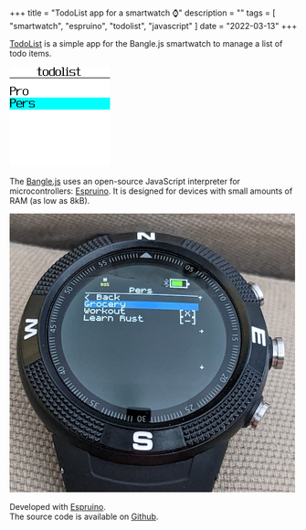+++
title = "TodoList app for a smartwatch ⌚"
description = ""
tags = [
    "smartwatch",
    "espruino",
    "todolist",
    "javascript"
]
date = "2022-03-13"
+++

[TodoList](https://espruino.github.io/BangleApps/?q=todolist) is a simple app for the Bangle.js smartwatch to manage a list of todo items.

![screenshots](/todo_list_app_smart_watch/screenshots.gif)

The [Bangle.js](https://banglejs.com/) uses an open-source JavaScript interpreter for microcontrollers: [Espruino](https://www.espruino.com/). It is designed for devices with small amounts of RAM (as low as 8kB).

![banglejs2](/todo_list_app_smart_watch/todolist_banglejs.jpg)


Developed with [Espruino](https://www.espruino.com/Bangle.js+Getting+Started).  
The source code is available on [Github](https://github.com/espruino/BangleApps/tree/master/apps/todolist).